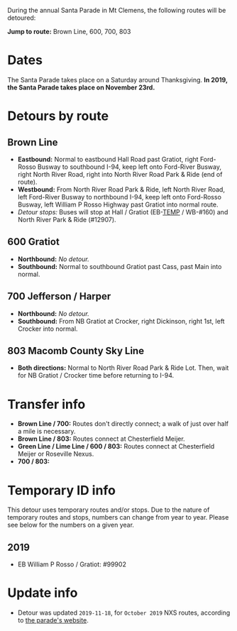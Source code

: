 During the annual Santa Parade in Mt Clemens, the following routes will be detoured:

**Jump to route:** Brown Line, 600, 700, 803

# Dates
The Santa Parade takes place on a Saturday around Thanksgiving. **In 2019, the Santa Parade takes place on November 23rd.**

# Detours by route

## Brown Line
* **Eastbound:** Normal to eastbound Hall Road past Gratiot, right Ford-Rosso Busway to southbound I-94, keep left onto Ford-River Busway, right North River Road, right into North River Road Park & Ride (end of route).
* **Westbound:** From North River Road Park & Ride, left North River Road, left Ford-River Busway to northbound I-94, keep left onto Ford-Rosso Busway, left William P Rosso Highway past Gratiot into normal route.
* *Detour stops:* Buses will stop at Hall / Gratiot (EB-[TEMP](#temporary-id-info) / WB-#160) and North River Park & Ride (#12907).

## 600 Gratiot
* **Northbound:** *No detour.*
* **Southbound:** Normal to southbound Gratiot past Cass, past Main into normal.

## 700 Jefferson / Harper
* **Northbound:** *No detour.*
* **Southbound:** From NB Gratiot at Crocker, right Dickinson, right 1st, left Crocker into normal.

## 803 Macomb County Sky Line
* **Both directions:** Normal to North River Road Park & Ride Lot. Then, wait for NB Gratiot / Crocker time before returning to I-94.

# Transfer info
* **Brown Line / 700:** Routes don't directly connect; a walk of just over half a mile is necessary.
* **Brown Line / 803:** Routes connect at Chesterfield Meijer.
* **Green Line / Lime Line / 600 / 803:** Routes connect at Chesterfield Meijer or Roseville Nexus.
* **700 / 803:**

# Temporary ID info
This detour uses temporary routes and/or stops. Due to the nature of temporary routes and stops, numbers can change from year to year. Please see below for the numbers on a given year.

## 2019
* EB William P Rosso / Gratiot: #99902

# Update info
* Detour was updated `2019-11-18`, for `October 2019` NXS routes, according to [the parade's website](http://www.mountclemenssantaparade.com/join-us/).
